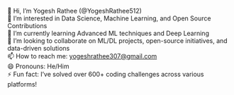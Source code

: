 👋 Hi, I’m Yogesh Rathee (@YogeshRathee512)  
👀 I’m interested in Data Science, Machine Learning, and Open Source Contributions  
🌱 I’m currently learning Advanced ML techniques and Deep Learning  
💞️ I’m looking to collaborate on ML/DL projects, open-source initiatives, and data-driven solutions  
📫 How to reach me: yogeshrathee307@gmail.com  
😄 Pronouns: He/Him  
⚡ Fun fact: I’ve solved over 600+ coding challenges across various platforms!  

<!--- YogeshRathee512/YogeshRathee512 is a ✨ special ✨ repository because its `README.md` (this file) appears on your GitHub profile. You can click the Preview link to take a look at your changes. --->
